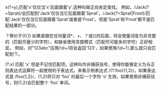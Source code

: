 x(?=y),匹配'x'仅仅当'x'后面跟着'y'.这种叫做正向肯定查找。
例如，/Jack(?=Sprat)/会匹配到'Jack'仅仅当它后面跟着'Sprat'。/Jack(?=Sprat|Frost)/匹配'Jack'仅仅当它后面跟着'Sprat'或者是'Frost'。但是'Sprat'和'Frost'都不是匹配结果的一部分。

？等价于{0,1}
如果紧跟在任何量词*、+、？或{}的后面，将会使量词变为非贪婪的（匹配尽量少的字符），和缺省使用贪婪模式（匹配尽可能多的字符）正好相反。
例如，对"123abc"应用/\d+/将会返回'123'，如果使用/\d+?/,那么就只会匹配到'1'。

(?:x)
匹配 'x' 但是不记住匹配项。这种叫作非捕获括号，使得你能够定义为与正则表达式运算符一起使用的子表达式。来看示例表达式 /(?:foo){1,2}/。如果表达式是 /foo{1,2}/，{1,2}将只对 ‘foo’ 的最后一个字符 ’o‘ 生效。如果使用非捕获括号，则{1,2}会匹配整个 ‘foo’ 单词。


